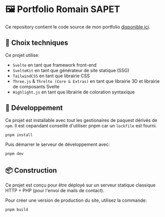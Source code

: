 # 🖼️ Portfolio Romain SAPET

Ce repository contient le code source de mon portfolio [disponible ici](https://zaapee.fr/).

## 🧱 Choix techniques

Ce projet utilise:

- `Svelte` en tant que framework front-end
- `SvelteKit` en tant que générateur de site statique (SSG)
- `TailwindCSS` en tant que librairie CSS
- `Three.js` & `Threlte (Core & Extras)` en tant que librairie 3D et librairie de composants Svelte
- `Highlight.js` en tant que librairie de coloration syntaxique

## 📝 Développement

Ce projet est installable avec tout les gestionaires de paquest dérivés de `npm`. Il est cepandant conseillé d'utiliser pnpm car un `lockfile` est fourni.

```bash
pnpm install
```

Puis démarrer le serveur de développement avec:

```bash
pnpm dev
```

## 📦 Construction

Ce projet est conçu pour être déployé sur un serveur statique classique HTTP + PHP (pour l'envoi de mails de contact).

Pour créer une version de production du site, utilisez la commande:

```bash
pnpm build
```
